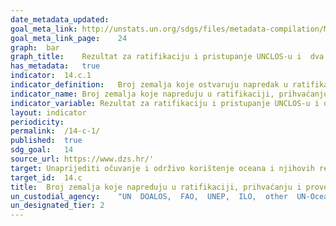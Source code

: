 ```yaml
---	
date_metadata_updated:	
goal_meta_link:	http://unstats.un.org/sdgs/files/metadata-compilation/Metadata-Goal-14.pdf'
goal_meta_link_page:	24
graph:	bar
graph_title:	Rezultat za ratifikaciju i pristupanje UNCLOS-u i  dva provedbena sporazuma
has_metadata:	true
indicator:	14.c.1
indicator_definition:	Broj zemalja koje ostvaruju napredak u ratifikaciji, prihvaćanju i provedbi putem pravnih, političkih i institucionalnih okvira, instrumenata povezanih s oceanom koji provode međunarodno pravo, kako je izraženo u Konvenciji Ujedinjenih naroda o pravu mora (UNCLOS), za očuvanje i održivo korištenje oceanima i njihovim resursima.
indicator_name:	Broj zemalja koje napreduju u ratifikaciji, prihvaćanju i provedbi pravnih, političkih i institucionalnih okvira, instrumenata vezanih uz ocean koji provode međunarodno pravo, što se odražava u Konvenciji Ujedinjenih naroda o pravu mora, radi očuvanja i održivog korištenja oceana i njihovih resursa.
indicator_variable:	Rezultat za ratifikaciju i pristupanje UNCLOS-u i dva provedbena sporazuma
layout:	indicator
periodicity:	
permalink:	/14-c-1/
published:	true
sdg_goal:	14
source_url:	https://www.dzs.hr/'
target:	Unaprijediti očuvanje i održivo korištenje oceana i njihovih resursa primjenom zakona koji se odražava u Konvenciji Ujedinjenih naroda o pravu mora, kojim se osigurava pravni okvir za očuvanje i održivo korištenje oceana i njihovih resursa, kako je navedeno u stavku 158 " Budućnost koju želimo "
target_id:	14.c
title:	Broj zemalja koje napreduju u ratifikaciji, prihvaćanju i provedbi pravnih, političkih i institucionalnih okvira, instrumenata vezanih uz ocean koji provode međunarodno pravo, što se odražava u Konvenciji Ujedinjenih naroda o pravu mora, radi očuvanja i održivog korištenja oceana i njihovih resursa
un_custodial_agency:	"UN  DOALOS,  FAO,  UNEP,  ILO,  other  UN-Oceans  agencies"
un_designated_tier:	2
---	
```

